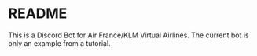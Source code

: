 # README

This is a Discord Bot for Air France/KLM Virtual Airlines. The current bot is only an example from a tutorial.
